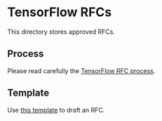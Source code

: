 # TensorFlow RFCs

This directory stores approved RFCs.

## Process

Please read carefully the [TensorFlow RFC
process](https://github.com/tensorflow/community/blob/master/governance/TF-RFCs.md).

## Template

Use [this
template](https://github.com/tensorflow/community/blob/master/governance/TF-RFCs.md)
to draft an RFC.
